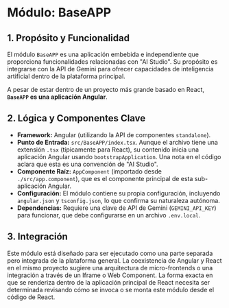 # Módulo: BaseAPP

## 1. Propósito y Funcionalidad

El módulo `BaseAPP` es una aplicación embebida e independiente que proporciona funcionalidades relacionadas con "AI Studio". Su propósito es integrarse con la API de Gemini para ofrecer capacidades de inteligencia artificial dentro de la plataforma principal.

A pesar de estar dentro de un proyecto más grande basado en React, **`BaseAPP` es una aplicación Angular**.

## 2. Lógica y Componentes Clave

- **Framework:** Angular (utilizando la API de componentes `standalone`).
- **Punto de Entrada:** `src/BaseAPP/index.tsx`. Aunque el archivo tiene una extensión `.tsx` (típicamente para React), su contenido inicia una aplicación Angular usando `bootstrapApplication`. Una nota en el código aclara que esta es una convención de "AI Studio".
- **Componente Raíz:** `AppComponent` (importado desde `./src/app.component`), que es el componente principal de esta sub-aplicación Angular.
- **Configuración:** El módulo contiene su propia configuración, incluyendo `angular.json` y `tsconfig.json`, lo que confirma su naturaleza autónoma.
- **Dependencias:** Requiere una clave de API de Gemini (`GEMINI_API_KEY`) para funcionar, que debe configurarse en un archivo `.env.local`.

## 3. Integración

Este módulo está diseñado para ser ejecutado como una parte separada pero integrada de la plataforma general. La coexistencia de Angular y React en el mismo proyecto sugiere una arquitectura de micro-frontends o una integración a través de un Iframe o Web Component. La forma exacta en que se renderiza dentro de la aplicación principal de React necesita ser determinada revisando cómo se invoca o se monta este módulo desde el código de React.